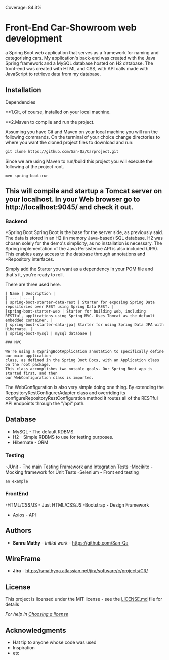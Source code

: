 Coverage: 84.3%
# Front-End Car-Showroom web development

a Spring Boot web application that serves as a framework for naming and categorising cars. 
My application's back-end was created with the Java Spring framework and a MySQL 
database hosted on H2 database. The front-end was created with HTML and CSS, 
with API calls made with JavaScript to retrieve data from my database.

## Installation

Dependencies

**1.Git, of course, installed on your local machine.

**2.Maven to compile and run the project.

Assuming you have Git and Maven on your local machine you will run the following commands.
On the terminal of your choice change directories to where you want the cloned project 
files to download and run:

````
git clone https://github.com/San-Qa/Carproject.git
````
Since we are using Maven to run/build this project you will execute the following at the
project root.

`````
mvn spring-boot:run
`````
This will compile and startup a Tomcat server on your localhost. In
your Web browser go to http://localhost:9045/ and check it out.
- 

### Backend

*Spring Boot
Spring Boot is the base for the server side, as previously said. The data is stored in
an H2 (in memory Java-based) SQL database. H2 was chosen solely for the demo's simplicity, 
as no installation is necessary. The Spring implementation of the Java Persistence API is 
also included (JPA). This enables easy access to the database through annotations and 
*Repository interfaces.

Simply add the Starter you want as a dependency in your POM file and that's it, 
you're ready to roll.

There are three used here.
```
| Name | Description |
| --- | --- |
| spring-boot-starter-data-rest | Starter for exposing Spring Data repositories over REST using Spring Data REST. |
|spring-boot-starter-web | Starter for building web, including RESTful, applications using Spring MVC. Uses Tomcat as the default embedded container. |
| spring-boot-starter-data-jpa| Starter for using Spring Data JPA with Hibernate. |
| spring-boot-mysql | mysql database |

### MVC

We're using a @SpringBootApplication annotation to specifically define our main application 
class, as defined in the Spring Boot Docs, with an Application class on the root package. 
This class accomplishes two notable goals. Our Spring Boot app is started first, and then 
our WebConfiguration class is imported.
```
The WebConfiguration is also very simple doing one thing. By extending the 
RepositoryRestConfigurerAdapter class and overriding its configureRepositoryRestConfiguration 
method it routes all of the RESTful API endpoints through the "/api" path.

## Database

- MySQL - The default RDBMS.
- H2 - Simple RDBMS to use for testing purposes.
- Hibernate - ORM

### Testing 

-JUnit - The main Testing Framework and Integration Tests 
-Mocikito - Mocking framework for Unit Tests
-Selenium - Front end testing 

```
an example
```

### FrontEnd
-HTML/CSS/JS - Just HTML/CSS/JS
-Bootstrap - Design Framework
- Axios - API

## Authors

* **Sanru Mathy** - *Initial work* - https://github.com/San-Qa

## WireFrame

* **Jira** - https://smathyqa.atlassian.net/jira/software/c/projects/CR/

## License

This project is licensed under the MIT license - see the [LICENSE.md](LICENSE.md) file for details 

*For help in [Choosing a license](https://choosealicense.com/)*

## Acknowledgments

* Hat tip to anyone whose code was used
* Inspiration
* etc
